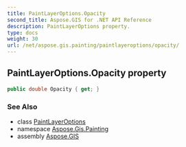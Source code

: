 ```yaml
---
title: PaintLayerOptions.Opacity
second_title: Aspose.GIS for .NET API Reference
description: PaintLayerOptions property. 
type: docs
weight: 30
url: /net/aspose.gis.painting/paintlayeroptions/opacity/
---
```

## PaintLayerOptions.Opacity property

```csharp
public double Opacity { get; }
```

### See Also

* class [PaintLayerOptions](../)
* namespace [Aspose.Gis.Painting](../../paintlayeroptions/)
* assembly [Aspose.GIS](../../../)


